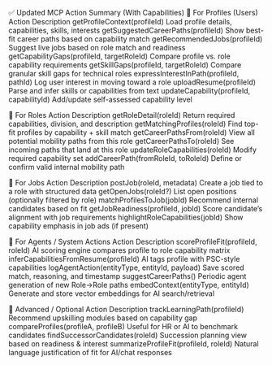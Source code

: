 ✅ Updated MCP Action Summary (With Capabilities)
👤 For Profiles (Users)
Action	Description
getProfileContext(profileId)	Load profile details, capabilities, skills, interests
getSuggestedCareerPaths(profileId)	Show best-fit career paths based on capability match
getRecommendedJobs(profileId)	Suggest live jobs based on role match and readiness
getCapabilityGaps(profileId, targetRoleId)	Compare profile vs. role capability requirements
getSkillGaps(profileId, targetRoleId)	Compare granular skill gaps for technical roles
expressInterestInPath(profileId, pathId)	Log user interest in moving toward a role
uploadResume(profileId)	Parse and infer skills or capabilities from text
updateCapability(profileId, capabilityId)	Add/update self-assessed capability level

🧱 For Roles
Action	Description
getRoleDetail(roleId)	Return required capabilities, division, and description
getMatchingProfiles(roleId)	Find top-fit profiles by capability + skill match
getCareerPathsFrom(roleId)	View all potential mobility paths from this role
getCareerPathsTo(roleId)	See incoming paths that land at this role
updateRoleCapabilities(roleId)	Modify required capability set
addCareerPath(fromRoleId, toRoleId)	Define or confirm valid internal mobility path

📢 For Jobs
Action	Description
postJob(roleId, metadata)	Create a job tied to a role with structured data
getOpenJobs(roleId?)	List open positions (optionally filtered by role)
matchProfilesToJob(jobId)	Recommend internal candidates based on fit
getJobReadiness(profileId, jobId)	Score candidate’s alignment with job requirements
highlightRoleCapabilities(jobId)	Show capability emphasis in job ads (if present)

🤖 For Agents / System Actions
Action	Description
scoreProfileFit(profileId, roleId)	AI scoring engine compares profile to role capability matrix
inferCapabilitiesFromResume(profileId)	AI tags profile with PSC-style capabilities
logAgentAction(entityType, entityId, payload)	Save scored match, reasoning, and timestamp
suggestCareerPaths()	Periodic agent generation of new Role→Role paths
embedContext(entityType, entityId)	Generate and store vector embeddings for AI search/retrieval

🧩 Advanced / Optional
Action	Description
trackLearningPath(profileId)	Recommend upskilling modules based on capability gap
compareProfiles(profileA, profileB)	Useful for HR or AI to benchmark candidates
findSuccessorCandidates(roleId)	Succession planning view based on readiness & interest
summarizeProfileFit(profileId, roleId)	Natural language justification of fit for AI/chat responses